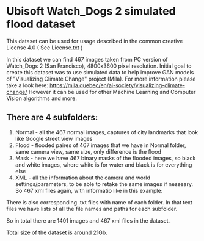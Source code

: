 # Ubisoft Watch_Dogs 2 simulated flood dataset

This dataset can be used for usage described in the common creative License 4.0 ( See License.txt )

In this dataset we can find 467 images taken from PC version of Watch_Dogs 2 (San Francisco), 4800x3600 pixel resolution.
Initial goal to create this dataset was to use simulated data to help improve GAN models of "Visualizing Climate Change" project (Mila).
For more information please take a look here: https://mila.quebec/en/ai-society/visualizing-climate-change/
However it can be used for other Machine Learning and Computer Vision algorithms and more. 

## There are 4 subfolders:
1. Normal - all the 467 normal images, captures of city landmarks that look like Google street view images
2. Flood  - flooded paires of 467 images that we have in Normal folder, same camera view, same size, only difference is the flood
3. Mask   - here we have 467 binary masks of the flooded images, so black and white images, where white is for water and black is for everything else
4. XML    - all the information about the camera and world settings/parameters, to be able to retake the same images if nesseary. 
So 467 xml files again, with informatio like in this example: 
<Parameters WorldName="san_francisco" CameraPos="-191.145,203.685,21.5262" CameraAngle="-2.46426,0,-79.1996" TimeOfDay="15,12,0" Type="cmd_ReviewScene" WaterLevel="16" />

There is also corresponding .txt files with name of each folder. In that text files we have lists of all the file names and paths for each subfolder.

So in total there are 1401 images and 467 xml files in the dataset.

Total size of the dataset is around 21Gb.

